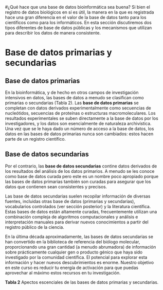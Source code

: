 #¿Qué hace que una base de datos bioinformática sea buena?
Si bien el registro de datos biológicos en sí es útil, la manera en la que es registrada hace una gran diferencia en el valor de la base de datos tanto para los científicos como para los informáticos.
En esta sección discutiremos dos tipos diferentes de base de datos públicas y los mecanismos que utilizan para describir los datos de manera consistente.


# Base de datos primarias y secundarias

## Base de datos primarias 
En la bioinformática, y de hecho en otros campos de investigación intensivos en datos, las bases de datos a menudo se clasifican como primarias o secundarias (Tabla 2). Las **base de datos primarias** se completan con datos derivados experimentalmente  como secuencias de nucleótidos, secuencias de proteínas o estructuras macromoleculares. Los resultados experimentales se suben directamente a la base de datos por los investigadores, y los datos son esencialmente de naturaleza archivística. Una vez que se le haya dado un número de acceso a la base de datos, los datos en las bases de datos primarias nunca son cambiados: estos hacen parte de un registro científico.

## Base de datos secundarias 
Por el contrario, las **base de datos secundarias** contine datos derivados de los resultados del análisis de los datos primarios. A menudo se les conoce como base de datos curada pero este es un nombre poco apropiado porque las bases de datos primarias también son curadas para asegurar que los datos que contienen sean consistentes y precisos.

Las base de datos secundarias suelen recopilar información de diversas fuentes, incluidas otras base de datos (primarias y secundarias), vocabularios controlados (ver sección posterior) y la literatura científica. Estas bases de datos están altamente curadas, frecuentemente utilizan una combinación compleja de algoritmos computacionales y análisis e interpretación manuales para derivar nuevos conocimientos a partir del registro público de la ciencia.

En la última década aproximadamente, las bases de datos secundarias se han convertido en la biblioteca de referencia del biólogo molecular, proporcionando una gran cantidad  (a menudo abrumadora)  de información sobre prácticamente cualquier gen o producto génico que haya sido investigado por la comunidad científica. El potencial para explorar esta información y hacer nuevos descubrimientos es enorme. Nuestro objetivo en este curso es reducir tu energía de activación para que puedas aprovechar al máximo estos recursos en tu investigación.

**Tabla 2** Apectos escenciales de las bases de datos primarias y secundarias. 
